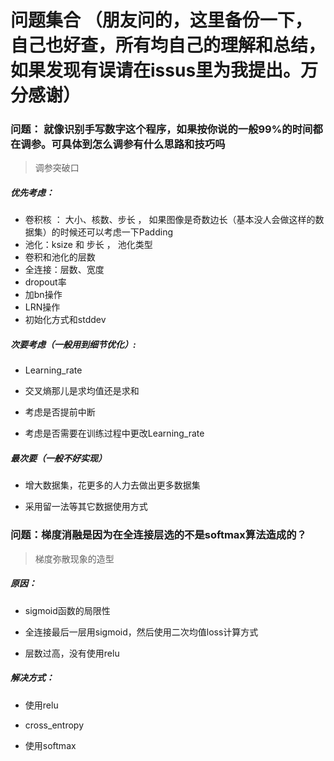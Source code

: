 # 问题集合 （朋友问的，这里备份一下，自己也好查，所有均自己的理解和总结，如果发现有误请在issus里为我提出。万分感谢）

### 问题： 就像识别手写数字这个程序，如果按你说的一般99%的时间都在调参。可具体到怎么调参有什么思路和技巧吗
> 调参突破口

##### 优先考虑：
* 卷积核 ： 大小、核数、步长 ， 如果图像是奇数边长（基本没人会做这样的数据集）的时候还可以考虑一下Padding
* 池化：ksize 和 步长 ， 池化类型
* 卷积和池化的层数
* 全连接：层数、宽度
* dropout率
* 加bn操作
* LRN操作
* 初始化方式和stddev

##### 次要考虑（一般用到细节优化）:

* Learning_rate

* 交叉熵那儿是求均值还是求和

* 考虑是否提前中断

* 考虑是否需要在训练过程中更改Learning_rate

##### 最次要（一般不好实现）

* 增大数据集，花更多的人力去做出更多数据集

* 采用留一法等其它数据使用方式

### 问题：梯度消融是因为在全连接层选的不是softmax算法造成的？

> 梯度弥散现象的造型

##### 原因：

* sigmoid函数的局限性

* 全连接最后一层用sigmoid，然后使用二次均值loss计算方式

* 层数过高，没有使用relu

##### 解决方式：

* 使用relu

* cross_entropy

* 使用softmax
